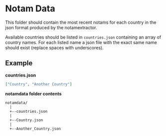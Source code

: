 # Notam Data

This folder should contain the most recent notams for each country in the json format produced by the notamextractor.

Available countries should be listed in `countries.json` containing an array of country names. For each listed name a json file with the exact same name should exist (replace spaces with underscores).

## Example

**countries.json**

```json
["Country", "Another Country"]
```

**notamdata folder contents**

```
notamdata/
  |
  +--countries.json
  |
  +--Country.json
  |
  +--Another_Country.json
```
